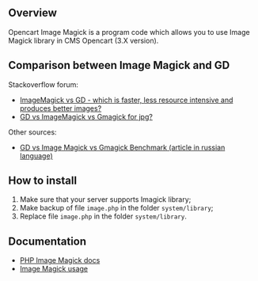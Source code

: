 <h2>Overview</h2>
<p>Opencart Image Magick is a program code which allows you to use Image Magick library in CMS Opencart (3.X version).</p>
<h2>Comparison between Image Magick and GD</h2>
<p>Stackoverflow forum:</p>
<ul>
  <li><a href="https://stackoverflow.com/questions/8319203/imagemagick-vs-gd-which-is-faster-less-resource-intensive-and-produces-better">ImageMagick vs GD - which is faster, less resource intensive and produces better images?</a></li>
  <li><a href="https://stackoverflow.com/questions/5282072/gd-vs-imagemagick-vs-gmagick-for-jpg">GD vs ImageMagick vs Gmagick for jpg?</a></li>  
</ul>
<p>Other sources:</p>
<ul>
  <li><a href="https://habr.com/ru/post/188666/">GD vs Image Magick vs Gmagick Benchmark (article in russian language)</a></li>
</ul>
<h2>How to install</h2>
<ol>
  <li>Make sure that your server supports Imagick library;</li>
  <li>Make backup of file <code>image.php</code> in the folder <code>system/library</code>;</li>
  <li>Replace file <code>image.php</code> in the folder <code>system/library</code>.</li>
</ol>
<h2>Documentation</h2>
<ul>
  <li><a href="https://www.php.net/manual/en/book.imagick.php">PHP Image Magick docs</a></li>
  <li><a href="https://legacy.imagemagick.org/Usage/">Image Magick usage</a></li>
</ul>
